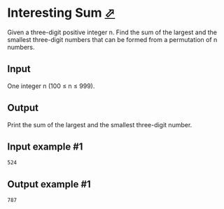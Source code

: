 # Interesting Sum [⬀](https://www.e-olymp.com/en/problems/2392)
Given a three-digit positive integer n. Find the sum of the largest and the smallest three-digit numbers that can be formed from a permutation of n numbers.

## Input
One integer n (100 ≤ n ≤ 999).

## Output
Print the sum of the largest and the smallest three-digit number.

## Input example #1
```
524
```

## Output example #1
```
787
```
